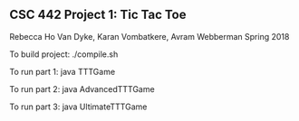 ## CSC 442 Project 1: Tic Tac Toe
Rebecca Ho Van Dyke, Karan Vombatkere, Avram Webberman
Spring 2018

To build project:
./compile.sh

To run part 1:
java TTTGame

To run part 2:
java AdvancedTTTGame

To run part 3:
java UltimateTTTGame
